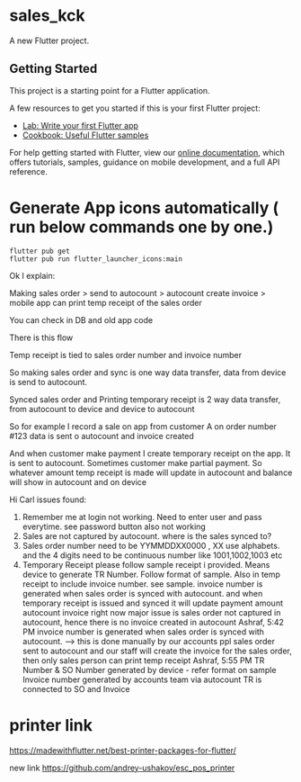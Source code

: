 # sales_kck

A new Flutter project.

## Getting Started

This project is a starting point for a Flutter application.

A few resources to get you started if this is your first Flutter project:

- [Lab: Write your first Flutter app](https://flutter.dev/docs/get-started/codelab)
- [Cookbook: Useful Flutter samples](https://flutter.dev/docs/cookbook)

For help getting started with Flutter, view our
[online documentation](https://flutter.dev/docs), which offers tutorials,
samples, guidance on mobile development, and a full API reference.


# Generate  App icons automatically ( run below commands one by one.)
    flutter pub get
    flutter pub run flutter_launcher_icons:main

Ok I explain:

Making sales order > send to autocount > autocount create invoice > mobile app can print temp receipt of the sales order

You can check in DB and old app code

There is this flow

Temp receipt is tied to sales order number and invoice number

So making sales order and sync is one way data transfer, data from device is send to autocount.

Synced sales order and Printing temporary receipt is 2 way data transfer, from autocount to device and device to autocount


So for example I record a sale on app from customer A on order number #123 data is sent o autocount and invoice created

And when customer make payment I create temporary receipt on the app. It is sent to autocount. Sometimes customer make partial payment. So whatever amount temp receipt is made will update in autocount and balance will show in autocount and on device


Hi Carl issues found:

1. Remember me at login not working. Need to enter user and pass everytime. see password button also not working
2.  Sales are not captured by autocount. where is the sales synced to?
3.  Sales order number need to be YYMMDDXX0000 , XX use alphabets. and the 4 digits need to be continuous number like 1001,1002,1003 etc
4. Temporary Receipt please follow sample receipt i provided. Means device to generate TR Number. Follow format of sample.
Also in temp receipt to include invoice number. see sample. invoice number is generated when sales order is synced with autocount.
and when temporary receipt is issued and synced it will update payment amount autocount invoice
right now major issue is sales order not captured in autocount, hence there is no invoice created in autocount
Ashraf, 5:42 PM
invoice number is generated when sales order is synced with autocount. --> this is done manually by our accounts ppl
sales order sent to autocount and our staff will create the invoice for the sales order, then only sales person can print temp receipt
Ashraf, 5:55 PM
TR Number & SO Number generated by device - refer format on sample
Invoice number generated by accounts team via autocount
TR is connected to SO and Invoice



# printer link
https://madewithflutter.net/best-printer-packages-for-flutter/

new link
https://github.com/andrey-ushakov/esc_pos_printer
